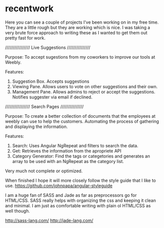 # recentwork

Here you can see a couple of projects I've been working on in my free time. They are a little rough but they are working which is nice. I was taking a very brute force approach to writing these as I wanted to get them out pretty fast for work.

////////////////
Live Suggestions
///////////////

Purpose: To accept sugestions from my coworkers to improve our tools at Weebly. 

Features: 

1. Suggestion Box. Accepts suggestions
2. Viewing Pane. Allows users to vote on other suggestions and their own. 
3. Management Pane. Allows admins to reject or accept the suggestions. Notifies suggester via email if declined. 

////////////////
Search Pages
///////////////

Purpose: To create a better collection of documents that the employees at weebly can use to help the customers. Automating the process of gathering and displaying the information.  

Features: 

1. Search: Uses Angular NgRepeat and filters to search the data. 
2. Get: Retrieves the information from the apropriete API 
3. Category Generator: Find the tags or categetories and generates an array to be used with an NgRepeat as the category list. 

Very much not complete or optimized. 

When finished I hope it will more closely follow the style guide that I like to use. 
https://github.com/johnpapa/angular-styleguide


I am a huge fan of SASS and Jade as far as preprocessors go for HTML/CSS. SASS really helps with organizing the css and keeping it clean and minimal. I am just as comfortable writing with plain ol HTML/CSS as well though. 

http://sass-lang.com/
http://jade-lang.com/